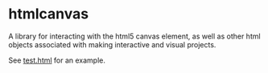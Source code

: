 # htmlcanvas
A library for interacting with the html5 canvas element, as well as other html objects associated 
with making interactive and visual projects.

See [test.html](test.html) for an example.
